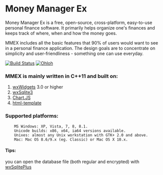 Money Manager Ex
===============

Money Manager Ex is a free, open-source, cross-platform, easy-to-use personal 
finance software. It primarily helps organize one's finances and keeps track 
of where, when and how the money goes.

MMEX includes all the basic features that 90% of users would want to see in a
personal finance application. The design goals are to concentrate on simplicity
and user-friendliness - something one can use everyday.

[![Build Status](https://secure.travis-ci.org/moneymanagerex/moneymanagerex.png)](http://travis-ci.org/moneymanagerex/moneymanagerex)
[![Ohloh](http://www.ohloh.net/p/moneymanagerex/widgets/project_thin_badge.gif)](https://www.ohloh.net/p/moneymanagerex)


### MMEX is mainly written in C++11 and built on:
1. [wxWidgets](http://wxwidgets.org/) 3.0 or higher
2. [wxSqlite3](https://github.com/moneymanagerex/wxsqlite3)
3. [Chart.JS](https://github.com/nnnick/Chart.js)
4. [html-template](https://github.com/moneymanagerex/html-template)

### Supported platforms:
        MS Windows: XP, Vista, 7, 8, 8.1.
        Unicode builds: x86, x64, ia64 versions available.
        Unixes: almost any Unix workstation with GTK+ 2.0 and above.
        Mac: Mac OS 8.6/9.x (eg. Classic) or Mac OS X 10.x.

#### Tips: 
you can open the database file (both regular and encrypted) with [wxSqlitePlus](https://github.com/moneymanagerex/wxSqlitePlus)
